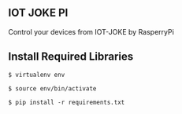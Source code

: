## IOT JOKE PI
Control your devices from IOT-JOKE by RasperryPi


## Install Required Libraries
  `$ virtualenv env`
  
  `$ source env/bin/activate`
  
  `$ pip install -r requirements.txt`

